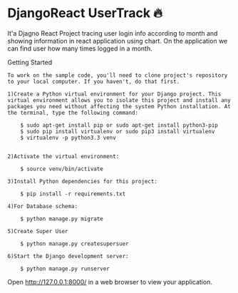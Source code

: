 # DjangoReact UserTrack 🔥

  It'a Djagno React Project tracing user login info according to month and showing information in react application using chart. 
On the application we can find user how many times logged in a month.


Getting Started

	To work on the sample code, you'll need to clone project's repository to your local computer. If you haven't, do that first.

	1)Create a Python virtual environment for your Django project. This virtual environment allows you to isolate this project and install any packages you need without affecting the system Python installation. At the terminal, type the following command:

		$ sudo apt-get install pip or sudo apt-get install python3-pip
		$ sudo pip install virtualenv or sudo pip3 install virtualenv 
		$ virtualenv -p python3.3 venv
		

	2)Activate the virtual environment:

		$ source venv/bin/activate

	3)Install Python dependencies for this project:

		$ pip install -r requirements.txt

	4)For Database schema:

		$ python manage.py migrate

	5)Create Super User

		$ python manage.py createsupersuer

	6)Start the Django development server:

		$ python manage.py runserver

Open http://127.0.0.1:8000/ in a web browser to view your application.
